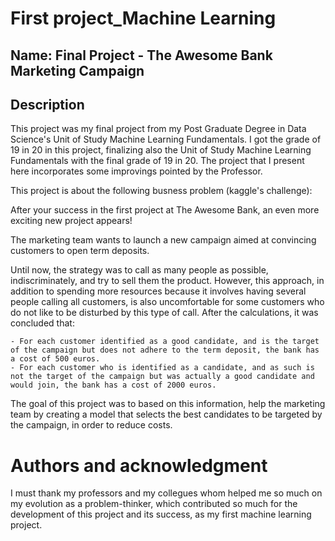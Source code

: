# First project_Machine Learning

## Name: Final Project - The Awesome Bank Marketing Campaign

## Description

This project was my final project from my Post Graduate Degree in Data Science's Unit of Study Machine Learning Fundamentals. I got the grade of 19 in 20 in this project, finalizing also the Unit of Study Machine Learning Fundamentals with the final grade of 19 in 20. The project that I present here incorporates some improvings pointed by the Professor. 

This project is about the following busness problem (kaggle's challenge):

After your success in the first project at The Awesome Bank, an even more exciting new project appears!

The marketing team wants to launch a new campaign aimed at convincing customers to open term deposits.

Until now, the strategy was to call as many people as possible, indiscriminately, and try to sell them the product. However, this approach, in addition to spending more resources because it involves having several people calling all customers, is also uncomfortable for some customers who do not like to be disturbed by this type of call. After the calculations, it was concluded that:

    - For each customer identified as a good candidate, and is the target of the campaign but does not adhere to the term deposit, the bank has a cost of 500 euros.
    - For each customer who is identified as a candidate, and as such is not the target of the campaign but was actually a good candidate and would join, the bank has a cost of 2000 euros.

The goal of this project was to based on this information, help the marketing team by creating a model that selects the best candidates to be targeted by the campaign, in order to reduce costs. 


# Authors and acknowledgment
I must thank my professors and my collegues whom helped me so much on my evolution as a problem-thinker, which contributed so much for the development of this project and its success, as my first machine learning project. 
